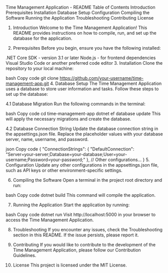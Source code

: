 Time Management Application - README
Table of Contents
Introduction
Prerequisites
Installation
Database Setup
Configuration
Compiling the Software
Running the Application
Troubleshooting
Contributing
License
1. Introduction
Welcome to the Time Management Application! This README provides instructions on how to compile, run, and set up the database for the application.

2. Prerequisites
Before you begin, ensure you have the following installed:

.NET Core SDK - version 3.1 or later
Node.js - for frontend dependencies
Visual Studio Code or another preferred code editor
3. Installation
Clone the repository to your local machine:

bash
Copy code
git clone https://github.com/your-username/time-management-app.git
4. Database Setup
The Time Management Application uses a database to store user information and tasks. Follow these steps to set up the database:

4.1 Database Migration
Run the following commands in the terminal:

bash
Copy code
cd time-management-app
dotnet ef database update
This will apply the necessary migrations and create the database.

4.2 Database Connection String
Update the database connection string in the appsettings.json file. Replace the placeholder values with your database server, name, username, and password.

json
Copy code
{
  "ConnectionStrings": {
    "DefaultConnection": "Server=your-server;Database=your-database;User=your-username;Password=your-password;"
  },
  // Other configurations...
}
5. Configuration
Update any other configurations in the appsettings.json file, such as API keys or other environment-specific settings.

6. Compiling the Software
Open a terminal in the project root directory and run:

bash
Copy code
dotnet build
This command will compile the application.

7. Running the Application
Start the application by running:

bash
Copy code
dotnet run
Visit http://localhost:5000 in your browser to access the Time Management Application.

8. Troubleshooting
If you encounter any issues, check the Troubleshooting section in this README. If the issue persists, please report it.

9. Contributing
If you would like to contribute to the development of the Time Management Application, please follow our Contribution Guidelines.

10. License
This project is licensed under the MIT License.
